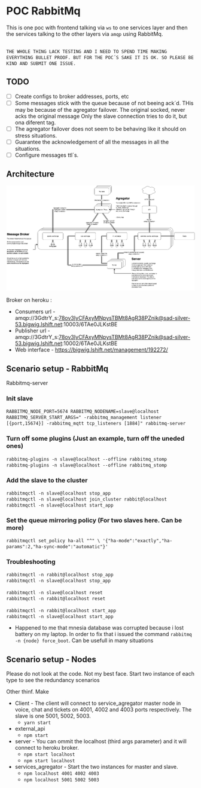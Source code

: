# POC RabbitMq

This is one poc with frontend talking via `ws` to one services layer and then the services talking to the other layers via `amqp` using RabbitMq.

```

THE WHOLE THING LACK TESTING AND I NEED TO SPEND TIME MAKING EVERYTHING BULLET PROOF. BUT FOR THE POC´S SAKE IT IS OK. SO PLEASE BE KIND AND SUBMIT ONE ISSUE.

```

## TODO
- [ ] Create configs to broker addresses, ports, etc
- [ ] Some messages stick with the queue because of not beeing ack´d. THis may be because of the agregator failover. The original socked, never acks the original message Only the slave connection tries to do it, but ona diferent tag. 
- [ ] The agregator failover does not seem to be behaving like it should on stress situations.
- [ ] Guarantee the acknowledgement of all the messages in all the situations.
- [ ] Configure messages ttl´s.

## Architecture

![alt text](RabbitMqPOC.png "Architecture")

Broker on heroku : 
- Consumers url - amqp://3GdtrY_s:78ov3IyCFAxyMNpysTBMt8AgR38PZnik@sad-silver-53.bigwig.lshift.net:10003/6TAe0JLKstBE
- Publisher url - amqp://3GdtrY_s:78ov3IyCFAxyMNpysTBMt8AgR38PZnik@sad-silver-53.bigwig.lshift.net:10002/6TAe0JLKstBE
- Web interface - https://bigwig.lshift.net/management/192272/

## Scenario setup - RabbitMq
Rabbitmq-server

### Init slave
``` 
RABBITMQ_NODE_PORT=5674 RABBITMQ_NODENAME=slave@localhost RABBITMQ_SERVER_START_ARGS=" -rabbitmq_management listener [{port,15674}] -rabbitmq_mqtt tcp_listeners [1884]" rabbitmq-server
```

### Turn off some plugins (Just an example, turn off the uneded ones)
```
rabbitmq-plugins -n slave@localhost --offline rabbitmq_stomp
rabbitmq-plugins -n slave@localhost --offline rabbitmq_stomp
```

### Add the slave to the cluster
```
rabbitmqctl -n slave@localhost stop_app
rabbitmqctl -n slave@localhost join_cluster rabbit@localhost
rabbitmqctl -n slave@localhost start_app
```
### Set the queue mirroring policy (For two slaves here. Can be more)
```
rabbitmqctl set_policy ha-all "^" \ '{"ha-mode":"exactly","ha-params":2,"ha-sync-mode":"automatic"}'
```

### Troubleshooting
```
rabbitmqctl -n rabbit@localhost stop_app
rabbitmqctl -n slave@localhost stop_app

rabbitmqctl -n slave@localhost reset
rabbitmqctl -n rabbit@localhost reset

rabbitmqctl -n rabbit@localhost start_app
rabbitmqctl -n slave@localhost start_app
```
- Happened to me that mnesia database was corrupted because i lost battery on my laptop. In order to fix that i issued the command `rabbitmq -n {node} force_boot`. Can be usefull in many situations

## Scenario setup - Nodes
Please do not look at the code. Not my best face. Start two instance of each type to see the redundancy scenarios

Other thinf. Make 

- Client - The client will connect to service_agregator master node in voice, chat and tickets on 4001, 4002 and 4003 ports respectively. The slave is one 5001, 5002, 5003.
    - `yarn start`
- external_api
    - `npm start`
- server - You can ommit the localhost (third args parameter) and it will connect to heroku broker. 
    - `npm start localhost`        
    - `npm start localhost`        
- services_agregator - Start the two instances for master and slave.
    - `npm localhost 4001 4002 4003`
    - `npm localhost 5001 5002 5003`
